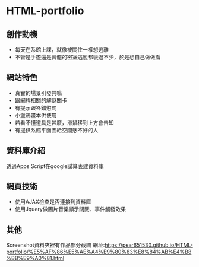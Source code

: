 # HTML-portfolio

## 創作動機
- 每天在系館上課，就像被關住一樣想逃離
- 不管是手遊還是實體的密室逃脫都玩過不少，於是想自己做做看

## 網站特色
- 真實的場景引發共鳴
- 跟網程相關的解謎關卡
- 有提示跟答錯懲罰
- 小塗鴉畫本供使用
- 若看不懂道具是甚麼，滑鼠移到上方會告知
- 有提供系館平面圖給空間感不好的人

## 資料庫介紹
透過Apps Script在google試算表建資料庫

## 網頁技術
- 使用AJAX檢查是否連接到資料庫
- 使用Jquery做圖片音樂顯示關閉、事件觸發效果

## 其他
Screenshot資料夾裡有作品部分截圖
網址:https://pear651530.github.io/HTML-portfolio/%E5%AF%86%E5%AE%A4%E9%80%83%E8%84%AB%E4%B8%BB%E9%A0%81.html
